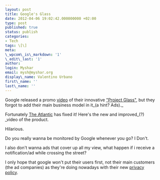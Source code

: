 ```yaml
---
layout: post
title: Google's Glass
date: 2012-04-06 19:02:42.000000000 +02:00
type: post
published: true
status: publish
categories:
- Tech
tags: \[\]
meta:
\_wpcom\_is\_markdown: '1'
\_edit\_last: '1'
author:
login: Myshar
email: mysh@myshar.org
display\_name: Valentino Urbano
first\_name: ''
last\_name: ''
---
```


Google released a promo [video][0] of their innovative ["Project Glass"][1], but they forgot to add their main business model in it_(a hint? Ads)._

Fortunately [The Atlantic][2] has fixed it! Here's the new and improved_(?) _video of the  product.

Hilarious.

Do you really wanna be monitored by Google whenever you go? I Don't.

I also don't wanna ads that cover up all my view, what happen if i receive a notification/ad while crossing the street?

I only hope that google won't put their users first, not their main customers  (the ad companies) as they're doing nowadays with their new [privacy policy][3].


[0]: http://www.youtube.com/watch?v=9c6W4CCU9M4&feature=player_embedded
[1]: https://plus.google.com/111626127367496192147/posts
[2]: http://www.theatlantic.com/video/archive/2012/04/googles-admented-reality-glasses/255495/
[3]: http://anythingapple.altervista.org/2012/02/the-new-google/